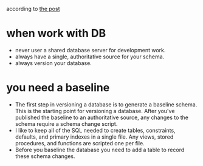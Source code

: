 according to [the post](https://blog.codinghorror.com/get-your-database-under-version-control/ "get your database under version control")
# when work with DB [](https://odetocode.com/blogs/scott/archive/2008/01/30/three-rules-for-database-work.aspx)
* never user a shared database server for development work.
* always have a single, authoritative source for your schema.
* always version your database.
# you need a baseline [](https://odetocode.com/blogs/scott/archive/2008/01/31/versioning-databases-the-baseline.aspx)
* The first step in versioning a database is to generate a baseline schema. This is the starting point for versioning a database. After you've published the baseline to an authoritative source, any changes to the schema require a schema change script.
* I like to keep all of the SQL needed to create tables, constraints, defaults, and primary indexes in a single file. Any views, stored procedures, and functions are scripted one per file.
* Before you baseline the database you need to add a table to record these schema changes.